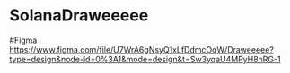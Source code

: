 # SolanaDraweeeee
#Figma
https://www.figma.com/file/U7WrA6gNsyQ1xLfDdmcOqW/Draweeeee?type=design&node-id=0%3A1&mode=design&t=Sw3yqaU4MPyH8nRG-1
